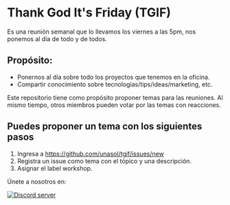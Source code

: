# Thank God It's Friday (TGIF)

Es una reunión semanal que lo llevamos los viernes a las 5pm, nos ponemos al día de todo y de todos.

## Propósito:

- Ponernos al día sobre todo los proyectos que tenemos en la oficina.
- Compartir conocimiento sobre tecnologías/tips/ideas/marketing, etc.

Este repositorio tiene como propósito proponer temas para las reuniones. 
Al mismo tiempo, otros miembros pueden votar por las temas con reacciones.

## Puedes proponer un tema con los siguientes pasos

1. Ingresa a https://github.com/unasol/tgif/issues/new
2. Registra un issue como tema con el tópico y una descripción.
3. Asignar el label workshop.

Únete a nosotros en:

<a href="https://discord.gg/bRCvFy9"><img src="https://discordapp.com/api/guilds/344548968430305290/embed.png" alt="Discord server" /></a>
